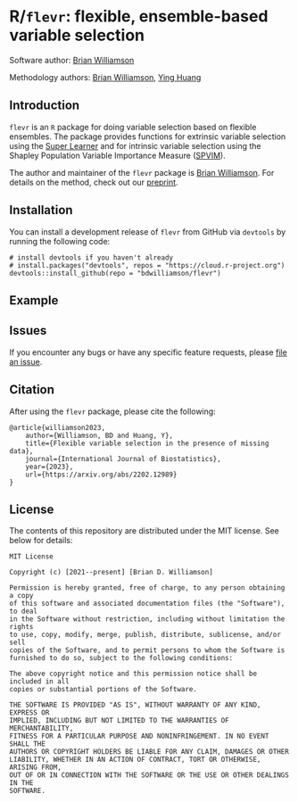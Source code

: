# R/`flevr`: flexible, ensemble-based variable selection

Software author: [Brian Williamson](https://bdwilliamson.github.io)

Methodology authors: [Brian Williamson](https://bdwilliamson.github.io), [Ying Huang](https://www.fredhutch.org/en/faculty-lab-directory/huang-ying.html)

## Introduction

`flevr` is an `R` package for doing variable selection based on flexible ensembles. The package provides functions for extrinsic variable selection using the [Super Learner](https://github.com/ecpolley/SuperLearner) and for intrinsic variable selection using the Shapley Population Variable Importance Measure ([SPVIM](https://github.com/bdwilliamson/vimp)).

The author and maintainer of the `flevr` package is  [Brian Williamson](https://bdwilliamson.github.io). For details on the method, check out our [preprint](https://arxiv.org/abs/2202.12989).

## Installation

You can install a development release of `flevr` from GitHub via `devtools` by running the following code:
```{r}
# install devtools if you haven't already
# install.packages("devtools", repos = "https://cloud.r-project.org")
devtools::install_github(repo = "bdwilliamson/flevr")
```

## Example

## Issues

If you encounter any bugs or have any specific feature requests, please [file an issue](https://github.com/bdwilliamson/flevr/issues).

## Citation

After using the `flevr` package, please cite the following:

```
@article{williamson2023,
    author={Williamson, BD and Huang, Y},
    title={Flexible variable selection in the presence of missing data},
    journal={International Journal of Biostatistics},
    year={2023},
    url={https://arxiv.org/abs/2202.12989}
}
```

## License

The contents of this repository are distributed under the MIT license. See below for details:
```
MIT License

Copyright (c) [2021--present] [Brian D. Williamson]

Permission is hereby granted, free of charge, to any person obtaining a copy
of this software and associated documentation files (the "Software"), to deal
in the Software without restriction, including without limitation the rights
to use, copy, modify, merge, publish, distribute, sublicense, and/or sell
copies of the Software, and to permit persons to whom the Software is
furnished to do so, subject to the following conditions:

The above copyright notice and this permission notice shall be included in all
copies or substantial portions of the Software.

THE SOFTWARE IS PROVIDED "AS IS", WITHOUT WARRANTY OF ANY KIND, EXPRESS OR
IMPLIED, INCLUDING BUT NOT LIMITED TO THE WARRANTIES OF MERCHANTABILITY,
FITNESS FOR A PARTICULAR PURPOSE AND NONINFRINGEMENT. IN NO EVENT SHALL THE
AUTHORS OR COPYRIGHT HOLDERS BE LIABLE FOR ANY CLAIM, DAMAGES OR OTHER
LIABILITY, WHETHER IN AN ACTION OF CONTRACT, TORT OR OTHERWISE, ARISING FROM,
OUT OF OR IN CONNECTION WITH THE SOFTWARE OR THE USE OR OTHER DEALINGS IN THE
SOFTWARE.
```
